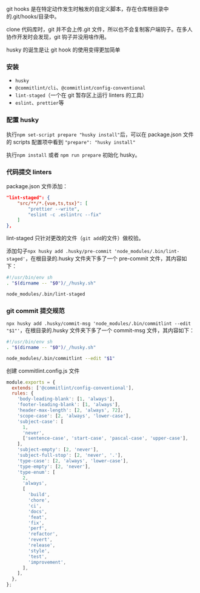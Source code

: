 git hooks 是在特定动作发生时触发的自定义脚本，存在仓库根目录中的.git/hooks/目录中。

clone 代码库时，git 并不会上传.git 文件，所以也不会复制客户端钩子。在多人协作开发时会发现，git 钩子并没用啥作用。

husky 的诞生是让 git hook 的使用变得更加简单

### 安装

- `husky`
- `@commitlint/cli`、`@commitlint/config-conventional`
- `lint-staged`（一个在 git 暂存区上运行 linters 的工具）
- `eslint`、`prettier`等

### 配置 husky

执行`npm set-script prepare "husky install"`后，可以在 package.json 文件的 scripts 配置项中看到 `"prepare": "husky install"`

执行`npm install` 或者 `npm run prepare` 初始化 husky。

### 代码提交 linters

package.json 文件添加：

```json
"lint-staged": {
    "src/**/*.{vue,ts,tsx}": [
        "prettier --write",
        "eslint -c .eslintrc --fix"
    ]
},
```

lint-staged 只针对更改的文件（`git add`的文件）做校验。

添加勾子`npx husky add .husky/pre-commit 'node_modules/.bin/lint-staged'`，在根目录的.husky 文件夹下多了一个 pre-commit 文件，其内容如下：

```bash
#!/usr/bin/env sh
. "$(dirname -- "$0")/_/husky.sh"

node_modules/.bin/lint-staged
```

### git commit 提交规范

`npx husky add .husky/commit-msg 'node_modules/.bin/commitlint --edit "$1"'`，在根目录的.husky 文件夹下多了一个 commit-msg 文件，其内容如下：

```bash
#!/usr/bin/env sh
. "$(dirname -- "$0")/_/husky.sh"

node_modules/.bin/commitlint --edit "$1"
```

创建 commitlint.config.js 文件

```javascript
module.exports = {
  extends: ['@commitlint/config-conventional'],
  rules: {
    'body-leading-blank': [1, 'always'],
    'footer-leading-blank': [1, 'always'],
    'header-max-length': [2, 'always', 72],
    'scope-case': [2, 'always', 'lower-case'],
    'subject-case': [
      1,
      'never',
      ['sentence-case', 'start-case', 'pascal-case', 'upper-case'],
    ],
    'subject-empty': [2, 'never'],
    'subject-full-stop': [2, 'never', '.'],
    'type-case': [2, 'always', 'lower-case'],
    'type-empty': [2, 'never'],
    'type-enum': [
      2,
      'always',
      [
        'build',
        'chore',
        'ci',
        'docs',
        'feat',
        'fix',
        'perf',
        'refactor',
        'revert',
        'release',
        'style',
        'test',
        'improvement',
      ],
    ],
  },
};
```
